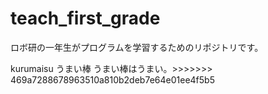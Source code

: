 # teach_first_grade
ロボ研の一年生がプログラムを学習するためのリポジトリです。

kurumaisu
うまい棒
うまい棒はうまい。>>>>>>> 469a7288678963510a810b2deb7e64e01ee4f5b5

